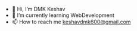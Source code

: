 - 👋 Hi, I’m DMK Keshav
- 🌱 I’m currently learning WebDevelopment
- 📫 How to reach me keshavdmk600@gmail.com

<!---
dmkkeshav/dmkkeshav is a ✨ special ✨ repository because its `README.md` (this file) appears on your GitHub profile.
You can click the Preview link to take a look at your changes.
--->
